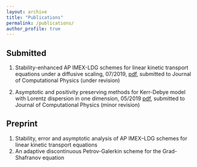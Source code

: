 ```yaml
---
layout: archive
title: "Publications"
permalink: /publications/
author_profile: true
---
```

Submitted
--------------
1. Stability-enhanced AP IMEX-LDG schemes for linear kinetic transport equations under a diffusive scaling, 07/2019, [pdf](https://homepages.rpi.edu/~lif/papers/paper_APN1_Peng.pdf), submitted to Journal of Computational Physics (under revision)

1.  Asymptotic and positivity preserving methods for Kerr-Debye model with
Lorentz dispersion in one dimension, 05/2019 [pdf](https://homepages.rpi.edu/~lif/papers/paperOPAP_peng.pdf), submitted to Journal of Computational Physics (minor revision)

Preprint
-----------
1. Stability, error and asymptotic analysis of AP IMEX–LDG schemes for linear kinetic transport equations
1. An adaptive discontinuous Petrov-Galerkin scheme for the Grad-Shafranov equation

